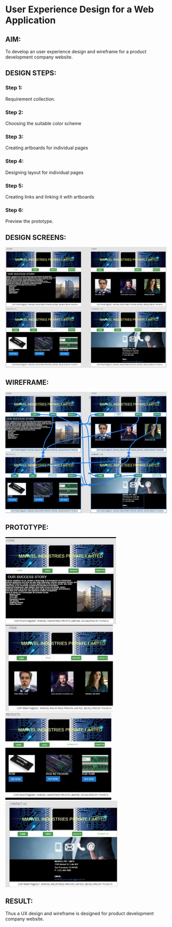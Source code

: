 # User Experience Design for a Web Application
## AIM:
To develop an user experience design and wireframe for a product development company website.

## DESIGN STEPS:
### Step 1: 
Requirement collection.
### Step 2:
Choosing the suitable color scheme
### Step 3:
Creating artboards for individual pages
### Step 4:
Designing layout for individual pages
### Step 5:
Creating links and linking it with artboards
### Step 6:
Preview the prototype.

## DESIGN SCREENS:
![output](./static/img/design.jpg)


## WIREFRAME:
![output](./static/img/wireframe.jpg)



## PROTOTYPE:
![output](./static/img/home.jpg)
![output](./static/img/crew.jpg)
![output](./static/img/product.jpg)
![output](./static/img/contact.jpg)


## RESULT:
Thus a UX design and wireframe is designed for product development company website.